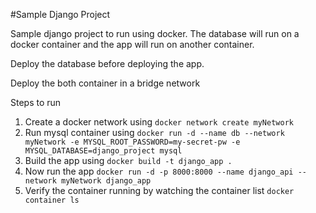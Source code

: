 #Sample Django Project

Sample django project to run using docker. The database will run on a docker container and the app will run on another container. 

Deploy the database before deploying the app. 

Deploy the both container in a bridge network

Steps to run
1. Create a docker network using `docker network create myNetwork`
2. Run mysql container using `docker run -d --name db --network myNetwork -e MYSQL_ROOT_PASSWORD=my-secret-pw -e MYSQL_DATABASE=django_project mysql`
3. Build the app using `docker build -t django_app .`
4. Now run the app `docker run -d -p 8000:8000 --name django_api --network myNetwork django_app`
5. Verify the container running by watching the container list `docker container ls`

